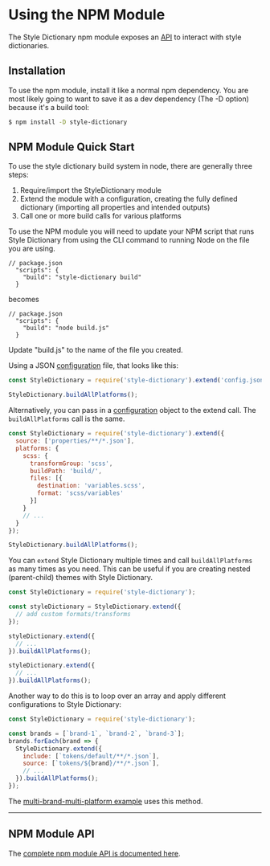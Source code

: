 # Using the NPM Module

The Style Dictionary npm module exposes an [API](api.md) to interact with style dictionaries.

## Installation

To use the npm module, install it like a normal npm dependency. You are most likely going to want to save it as a dev dependency (The -D option) because it's a build tool:

```bash
$ npm install -D style-dictionary
```

## NPM Module Quick Start

To use the style dictionary build system in node, there are generally three steps:

1. Require/import the StyleDictionary module
1. Extend the module with a configuration, creating the fully defined dictionary (importing all properties and intended outputs)
1. Call one or more build calls for various platforms

To use the NPM module you will need to update your NPM script that runs Style Dictionary from using the CLI command to running Node on the file you are using.

```json5
// package.json
  "scripts": {
    "build": "style-dictionary build"
  }
```

becomes

```json5
// package.json
  "scripts": {
    "build": "node build.js"
  }
```

Update "build.js" to the name of the file you created. 

Using a JSON [configuration](config.md) file, that looks like this:

```javascript
const StyleDictionary = require('style-dictionary').extend('config.json');

StyleDictionary.buildAllPlatforms();
```

Alternatively, you can pass in a [configuration](config.md) object to the extend call. The `buildAllPlatforms` call is the same.

```javascript
const StyleDictionary = require('style-dictionary').extend({
  source: ['properties/**/*.json'],
  platforms: {
    scss: {
      transformGroup: 'scss',
      buildPath: 'build/',
      files: [{
        destination: 'variables.scss',
        format: 'scss/variables'
      }]
    }
    // ...
  }
});

StyleDictionary.buildAllPlatforms();
```

You can `extend` Style Dictionary multiple times and call `buildAllPlatforms` as many times as you need. This can be useful if you are creating nested (parent-child) themes with Style Dictionary.

```javascript
const StyleDictionary = require('style-dictionary');

const styleDictionary = StyleDictionary.extend({
  // add custom formats/transforms
});

styleDictionary.extend({
  // ...
}).buildAllPlatforms();

styleDictionary.extend({
  // ...
}).buildAllPlatforms();
```

Another way to do this is to loop over an array and apply different configurations to Style Dictionary:

```javascript
const StyleDictionary = require('style-dictionary');

const brands = [`brand-1`, `brand-2`, `brand-3`];
brands.forEach(brand => {
  StyleDictionary.extend({
    include: [`tokens/default/**/*.json`],
    source: [`tokens/${brand}/**/*.json`],
    // ...
  }).buildAllPlatforms();
});
```

The [multi-brand-multi-platform example](https://github.com/amzn/style-dictionary/tree/main/examples/advanced/multi-brand-multi-platform) uses this method.

----

## NPM Module API

The [complete npm module API is documented here](api.md).
